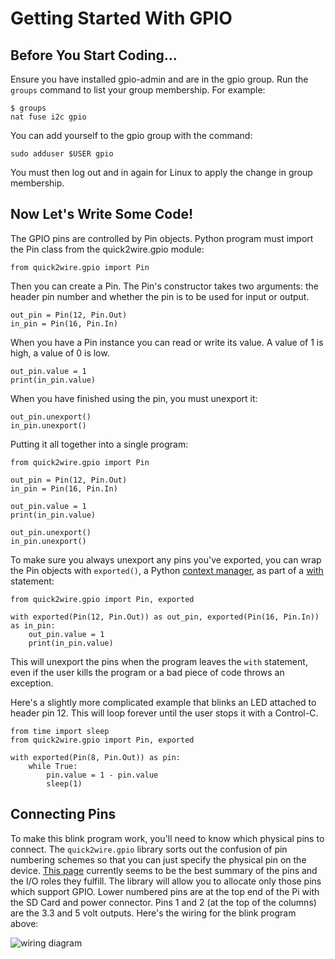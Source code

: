 Getting Started With GPIO
=========================


Before You Start Coding...
--------------------------

Ensure you have installed gpio-admin and are in the gpio group.  Run
the `groups` command to list your group membership. For example:

    $ groups
    nat fuse i2c gpio

You can add yourself to the gpio group with the command:

    sudo adduser $USER gpio

You must then log out and in again for Linux to apply the change in
group membership.


Now Let's Write Some Code!
--------------------------

The GPIO pins are controlled by Pin objects. Python program must
import the Pin class from the quick2wire.gpio module:

    from quick2wire.gpio import Pin

Then you can create a Pin. The Pin's constructor takes two arguments:
the header pin number and whether the pin is to be used for input or
output.

    out_pin = Pin(12, Pin.Out)
    in_pin = Pin(16, Pin.In)

When you have a Pin instance you can read or write its value.  A value
of 1 is high, a value of 0 is low.
   
    out_pin.value = 1
    print(in_pin.value)

When you have finished using the pin, you must unexport it:

    out_pin.unexport()
    in_pin.unexport()

Putting it all together into a single program:

    from quick2wire.gpio import Pin
    
    out_pin = Pin(12, Pin.Out)
    in_pin = Pin(16, Pin.In)
    
    out_pin.value = 1
    print(in_pin.value)
    
    out_pin.unexport()
    in_pin.unexport()

To make sure you always unexport any pins you've exported, you can wrap the Pin objects
with `exported()`, a Python [context manager](http://docs.python.org/reference/datamodel.html#context-managers),
as part of a [with](http://docs.python.org/reference/compound_stmts.html#with) statement:

    from quick2wire.gpio import Pin, exported

    with exported(Pin(12, Pin.Out)) as out_pin, exported(Pin(16, Pin.In)) as in_pin:
        out_pin.value = 1
    	print(in_pin.value)

This will unexport the pins when the program leaves the `with` statement, even 
if the user kills the program or a bad piece of code throws an exception.

Here's a slightly more complicated example that blinks an LED attached to header pin 12. This will 
loop forever until the user stops it with a Control-C.

    from time import sleep
    from quick2wire.gpio import Pin, exported
    
    with exported(Pin(8, Pin.Out)) as pin:
        while True:
            pin.value = 1 - pin.value
            sleep(1)

Connecting Pins
---------------

To make this blink program work, you'll need to know which physical pins to connect. The 
`quick2wire.gpio` library sorts out the confusion of pin numbering schemes so that you can
just specify the physical pin on the device. [This page](http://elinux.org/Rpi_Low-level_peripherals) 
currently seems to be the best summary of the pins and the I/O roles they fulfill. The library
will allow you to allocate only those pins which support GPIO. Lower numbered
pins are at the top end of the Pi with the SD Card and power connector. Pins 1 and 2 (at the top of 
the columns) are the 3.3 and 5 volt outputs. Here's the wiring for the blink program above:

<img src="http://github.com/quick2wire/quick2wire-python-api/raw/master/doc/getting-started-with-gpio-setup.png"
     alt="wiring diagram"/>